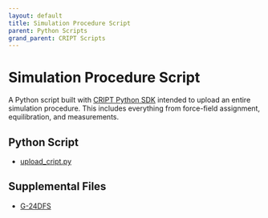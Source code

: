 ```yaml
---
layout: default
title: Simulation Procedure Script
parent: Python Scripts
grand_parent: CRIPT Scripts
---
```


# Simulation Procedure Script

A Python script built with [CRIPT Python SDK](https://pypi.org/project/cript/) intended to upload an entire simulation procedure. This includes everything from force-field assignment, equilibration, and measurements.

## Python Script
* [upload_cript.py](python_sdk_scripts/simulation_procedure/upload_cript.py)

## Supplemental Files
* [G-24DFS](https://github.com/C-Accel-CRIPT/criptscripts/tree/master/scripts/python_sdk_scripts/simulation_procedure/G-24DFS)
